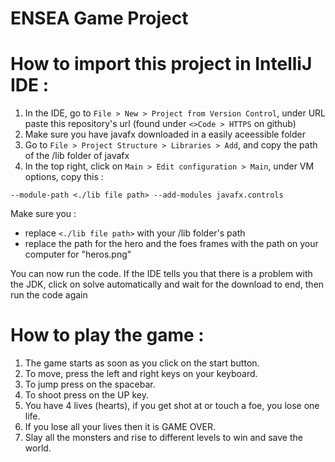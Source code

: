 # ENSEA Game Project

# How to import this project in IntelliJ IDE :

1. In the IDE, go to `File > New > Project from Version Control`, under URL paste this repository's url (found under `<>Code > HTTPS` on github)
2. Make sure you have javafx downloaded in a easily aceessible folder
3. Go to `File > Project Structure > Libraries > Add`, and copy the path of the /lib folder of javafx
4. In the top right, click on `Main > Edit configuration > Main`, under VM options, copy this :
```
--module-path <./lib file path> --add-modules javafx.controls
```
Make sure you :
- replace `<./lib file path>` with your /lib folder's path
- replace the path for the hero and the foes frames with the path on your computer for "heros.png"

You can now run the code. 
If the IDE tells you that there is a problem with the JDK, click on solve automatically and wait for the download to end, then run the code again

# How to play the game :
1. The game starts as soon as you click on the start button.
2. To move, press the left and right keys on your keyboard. 
3. To jump press on the spacebar.
4. To shoot press on the UP key.
5. You have 4 lives (hearts), if you get shot at or touch a foe, you lose one life.
6. If you lose all your lives then it is GAME OVER.
6. Slay all the monsters and rise to different levels to win and save the world.


